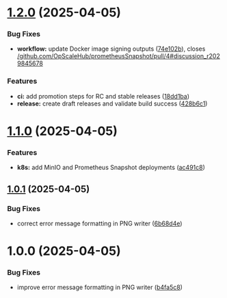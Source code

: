 # [1.2.0](https://github.com/OpScaleHub/prometheusSnapshot/compare/v1.1.0...v1.2.0) (2025-04-05)


### Bug Fixes

* **workflow:** update Docker image signing outputs ([74e102b](https://github.com/OpScaleHub/prometheusSnapshot/commit/74e102bcce4f2217b93976ecc6b9d405222e04ea)), closes [/github.com/OpScaleHub/prometheusSnapshot/pull/4#discussion_r2029845678](https://github.com//github.com/OpScaleHub/prometheusSnapshot/pull/4/issues/discussion_r2029845678)


### Features

* **ci:** add promotion steps for RC and stable releases ([18dd1ba](https://github.com/OpScaleHub/prometheusSnapshot/commit/18dd1ba94b04b16b6be52e12b766630fb627c640))
* **release:** create draft releases and validate build success ([428b6c1](https://github.com/OpScaleHub/prometheusSnapshot/commit/428b6c193dff7bd34575a49f19da8361443b4d5d))

# [1.1.0](https://github.com/OpScaleHub/prometheusSnapshot/compare/v1.0.1...v1.1.0) (2025-04-05)


### Features

* **k8s:** add MinIO and Prometheus Snapshot deployments ([ac491c8](https://github.com/OpScaleHub/prometheusSnapshot/commit/ac491c81fe2c255bbda0aef51fb6436155516c9e))

## [1.0.1](https://github.com/OpScaleHub/prometheusSnapshot/compare/v1.0.0...v1.0.1) (2025-04-05)


### Bug Fixes

* correct error message formatting in PNG writer ([6b68d4e](https://github.com/OpScaleHub/prometheusSnapshot/commit/6b68d4e1fe8baa71e5d5467e55d8e079189416ad))

# 1.0.0 (2025-04-05)


### Bug Fixes

* improve error message formatting in PNG writer ([b4fa5c8](https://github.com/OpScaleHub/prometheusSnapshot/commit/b4fa5c8535b7f254ca5c18b6bff909ba00ba2ea1))
